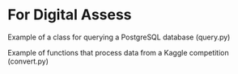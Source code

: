 # For Digital Assess

Example of a class for querying a PostgreSQL database (query.py) 

Example of functions that process data from a Kaggle competition (convert.py)
